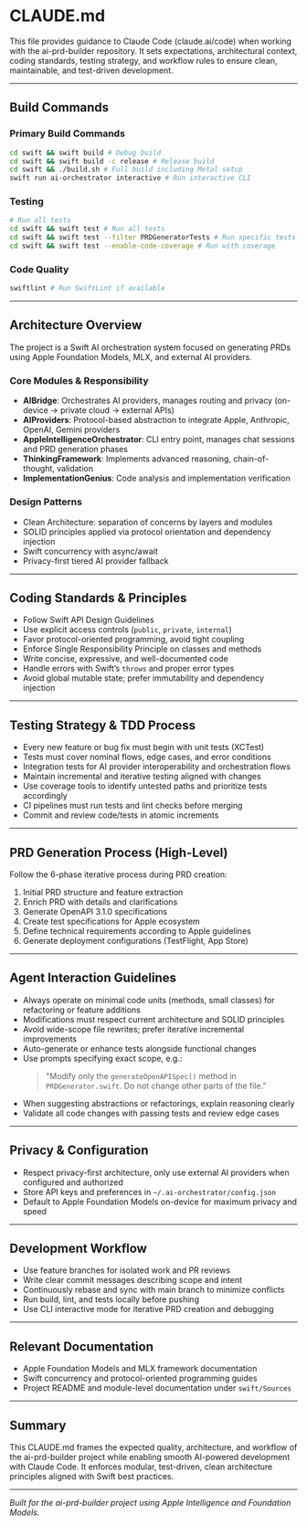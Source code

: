 # CLAUDE.md

This file provides guidance to Claude Code (claude.ai/code) when working with the ai-prd-builder repository. It sets expectations, architectural context, coding standards, testing strategy, and workflow rules to ensure clean, maintainable, and test-driven development.

---

## Build Commands

### Primary Build Commands
```bash
cd swift && swift build # Debug build
cd swift && swift build -c release # Release build
cd swift && ./build.sh # Full build including Metal setup
swift run ai-orchestrator interactive # Run interactive CLI
```

### Testing
```bash
# Run all tests
cd swift && swift test # Run all tests
cd swift && swift test --filter PRDGeneratorTests # Run specific tests
cd swift && swift test --enable-code-coverage # Run with coverage
```

### Code Quality
```bash
swiftlint # Run SwiftLint if available
```

---

## Architecture Overview

The project is a Swift AI orchestration system focused on generating PRDs using Apple Foundation Models, MLX, and external AI providers.

### Core Modules & Responsibility

- **AIBridge**: Orchestrates AI providers, manages routing and privacy (on-device → private cloud → external APIs)
- **AIProviders**: Protocol-based abstraction to integrate Apple, Anthropic, OpenAI, Gemini providers
- **AppleIntelligenceOrchestrator**: CLI entry point, manages chat sessions and PRD generation phases
- **ThinkingFramework**: Implements advanced reasoning, chain-of-thought, validation
- **ImplementationGenius**: Code analysis and implementation verification

### Design Patterns

- Clean Architecture: separation of concerns by layers and modules
- SOLID principles applied via protocol orientation and dependency injection
- Swift concurrency with async/await
- Privacy-first tiered AI provider fallback

---

## Coding Standards & Principles

- Follow Swift API Design Guidelines  
- Use explicit access controls (`public`, `private`, `internal`)  
- Favor protocol-oriented programming, avoid tight coupling  
- Enforce Single Responsibility Principle on classes and methods  
- Write concise, expressive, and well-documented code  
- Handle errors with Swift’s `throws` and proper error types  
- Avoid global mutable state; prefer immutability and dependency injection

---

## Testing Strategy & TDD Process

- Every new feature or bug fix must begin with unit tests (XCTest)  
- Tests must cover nominal flows, edge cases, and error conditions  
- Integration tests for AI provider interoperability and orchestration flows  
- Maintain incremental and iterative testing aligned with changes  
- Use coverage tools to identify untested paths and prioritize tests accordingly  
- CI pipelines must run tests and lint checks before merging  
- Commit and review code/tests in atomic increments

---

## PRD Generation Process (High-Level)

Follow the 6-phase iterative process during PRD creation:  
1. Initial PRD structure and feature extraction  
2. Enrich PRD with details and clarifications  
3. Generate OpenAPI 3.1.0 specifications  
4. Create test specifications for Apple ecosystem  
5. Define technical requirements according to Apple guidelines  
6. Generate deployment configurations (TestFlight, App Store)

---

## Agent Interaction Guidelines

- Always operate on minimal code units (methods, small classes) for refactoring or feature additions  
- Modifications must respect current architecture and SOLID principles  
- Avoid wide-scope file rewrites; prefer iterative incremental improvements  
- Auto-generate or enhance tests alongside functional changes  
- Use prompts specifying exact scope, e.g.:  
  > "Modify only the `generateOpenAPISpec()` method in `PRDGenerator.swift`. Do not change other parts of the file."  
- When suggesting abstractions or refactorings, explain reasoning clearly  
- Validate all code changes with passing tests and review edge cases

---

## Privacy & Configuration

- Respect privacy-first architecture, only use external AI providers when configured and authorized  
- Store API keys and preferences in `~/.ai-orchestrator/config.json`  
- Default to Apple Foundation Models on-device for maximum privacy and speed  

---

## Development Workflow

- Use feature branches for isolated work and PR reviews  
- Write clear commit messages describing scope and intent  
- Continuously rebase and sync with main branch to minimize conflicts  
- Run build, lint, and tests locally before pushing  
- Use CLI interactive mode for iterative PRD creation and debugging

---

## Relevant Documentation

- Apple Foundation Models and MLX framework documentation  
- Swift concurrency and protocol-oriented programming guides  
- Project README and module-level documentation under `swift/Sources`

---

## Summary

This CLAUDE.md frames the expected quality, architecture, and workflow of the ai-prd-builder project while enabling smooth AI-powered development with Claude Code. It enforces modular, test-driven, clean architecture principles aligned with Swift best practices.

---

*Built for the ai-prd-builder project using Apple Intelligence and Foundation Models.*
